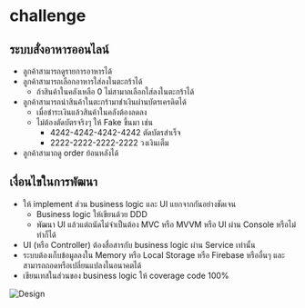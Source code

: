 # challenge


## ระบบสั่งอาหารออนไลน์

- ลูกค้าสามารถดูรายการอาหารได้
- ลูกค้าสามารถเลือกอาหารใส่ลงในตะกร้าได้
  - ถ้าสินค้าในคลังเหลือ 0 ไม่สามาถเลือกใส่ลงในตะกร้าได้
- ลูกค้าสามารถนำสินค้าในตะกร้ามาชำเงินผ่านบัตรเครดิตได้
  - เมื่อชำระเงินแล้วสินค้าในคลังต้องลดลง
  - ไม่ต้องตัดบัตรจริงๆ ให้ Fake ขึ้นมา เช่น 
    - 4242-4242-4242-4242 ตัดบัตรสำเร็จ
    - 2222-2222-2222-2222 วงเงินเต็ม
- ลูกค้าสามาถดู order ย้อนหลังได้

## เงื่อนไขในการพัฒนา

- ให้ implement ส่วน business logic และ UI แยกจากกันอย่างชัดเจน
  - Business logic ให้เขียนด้วย DDD
  - พัฒนา UI แล้วแต่ถนัดไม่จำเป็นต้อง MVC หรือ MVVM หรือ UI ผ่าน Console หรือไม่ทำก็ได้
- UI (หรือ Controller) ต้องสื่อสารกับ business logic ผ่าน Service เท่านั้น
- ระบบต้องเก็บข้อมูลลงใน Memory หรือ Local Storage หรือ Firebase หรืออื่นๆ และสามารถถอดหรือเปลี่ยนแปลงในอนาคตได้
- เขียนเทสในส่วนของ business logic ให้ coverage code 100%

![Design](https://github.com/onedaycat/challenge/raw/master/design.png)
